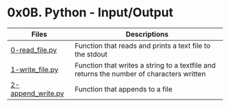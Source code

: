 # 0x0B. Python - Input/Output


Files | Descriptions
----- | ------------
[0-read_file.py](./0-read_file.py) | Function that reads and prints a text file to the stdout
[1-write_file.py](./1-write_file.py) | Function that writes a string to a textfile and returns the number of characters written
[2-append_write.py](./2-append_write.py) | Function that appends to a file
